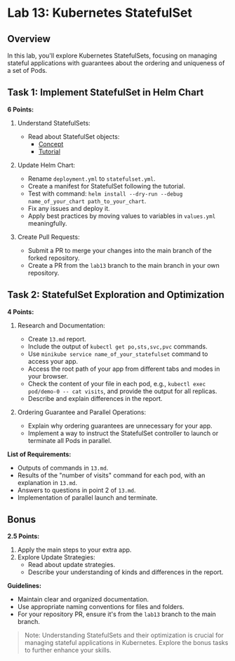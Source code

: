 # Lab 13: Kubernetes StatefulSet

## Overview

In this lab, you'll explore Kubernetes StatefulSets, focusing on managing stateful applications with guarantees about the ordering and uniqueness of a set of Pods.

## Task 1: Implement StatefulSet in Helm Chart

**6 Points:**

1. Understand StatefulSets:

   - Read about StatefulSet objects:
     - [Concept](https://kubernetes.io/docs/concepts/workloads/controllers/statefulset/)
     - [Tutorial](https://kubernetes.io/docs/tutorials/stateful-application/basic-stateful-set/)

2. Update Helm Chart:

   - Rename `deployment.yml` to `statefulset.yml`.
   - Create a manifest for StatefulSet following the tutorial.
   - Test with command: `helm install --dry-run --debug name_of_your_chart path_to_your_chart`.
   - Fix any issues and deploy it.
   - Apply best practices by moving values to variables in `values.yml` meaningfully.

3. Create Pull Requests:
   - Submit a PR to merge your changes into the main branch of the forked repository.
   - Create a PR from the `lab13` branch to the main branch in your own repository.

## Task 2: StatefulSet Exploration and Optimization

**4 Points:**

1. Research and Documentation:

   - Create `13.md` report.
   - Include the output of `kubectl get po,sts,svc,pvc` commands.
   - Use `minikube service name_of_your_statefulset` command to access your app.
   - Access the root path of your app from different tabs and modes in your browser.
   - Check the content of your file in each pod, e.g., `kubectl exec pod/demo-0 -- cat visits`, and provide the output for all replicas.
   - Describe and explain differences in the report.

2. Ordering Guarantee and Parallel Operations:
   - Explain why ordering guarantees are unnecessary for your app.
   - Implement a way to instruct the StatefulSet controller to launch or terminate all Pods in parallel.

**List of Requirements:**

- Outputs of commands in `13.md`.
- Results of the "number of visits" command for each pod, with an explanation in `13.md`.
- Answers to questions in point 2 of `13.md`.
- Implementation of parallel launch and terminate.

## Bonus

**2.5 Points:**

1. Apply the main steps to your extra app.
2. Explore Update Strategies:
   - Read about update strategies.
   - Describe your understanding of kinds and differences in the report.

**Guidelines:**

- Maintain clear and organized documentation.
- Use appropriate naming conventions for files and folders.
- For your repository PR, ensure it's from the `lab13` branch to the main branch.

> Note: Understanding StatefulSets and their optimization is crucial for managing stateful applications in Kubernetes. Explore the bonus tasks to further enhance your skills.
